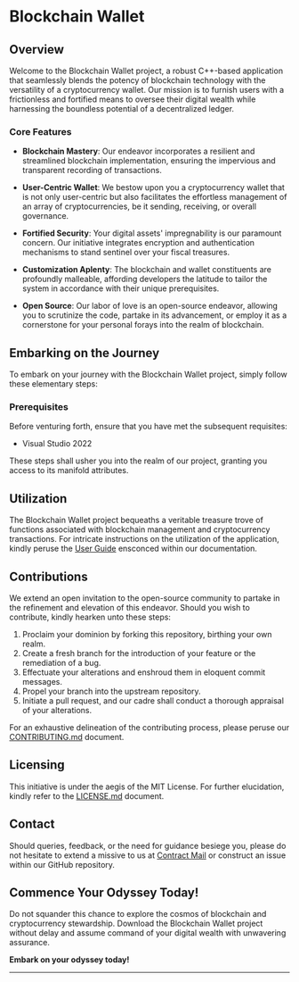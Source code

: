 # Blockchain Wallet

## Overview

Welcome to the Blockchain Wallet project, a robust C++-based application that seamlessly blends the potency of blockchain technology with the versatility of a cryptocurrency wallet. Our mission is to furnish users with a frictionless and fortified means to oversee their digital wealth while harnessing the boundless potential of a decentralized ledger.

### Core Features

- **Blockchain Mastery**: Our endeavor incorporates a resilient and streamlined blockchain implementation, ensuring the impervious and transparent recording of transactions.

- **User-Centric Wallet**: We bestow upon you a cryptocurrency wallet that is not only user-centric but also facilitates the effortless management of an array of cryptocurrencies, be it sending, receiving, or overall governance.

- **Fortified Security**: Your digital assets' impregnability is our paramount concern. Our initiative integrates encryption and authentication mechanisms to stand sentinel over your fiscal treasures.

- **Customization Aplenty**: The blockchain and wallet constituents are profoundly malleable, affording developers the latitude to tailor the system in accordance with their unique prerequisites.

- **Open Source**: Our labor of love is an open-source endeavor, allowing you to scrutinize the code, partake in its advancement, or employ it as a cornerstone for your personal forays into the realm of blockchain.

## Embarking on the Journey

To embark on your journey with the Blockchain Wallet project, simply follow these elementary steps:

### Prerequisites

Before venturing forth, ensure that you have met the subsequent requisites:

- Visual Studio 2022

These steps shall usher you into the realm of our project, granting you access to its manifold attributes.

## Utilization

The Blockchain Wallet project bequeaths a veritable treasure trove of functions associated with blockchain management and cryptocurrency transactions. For intricate instructions on the utilization of the application, kindly peruse the [User Guide](./docs/user-guide.md) ensconced within our documentation.

## Contributions

We extend an open invitation to the open-source community to partake in the refinement and elevation of this endeavor. Should you wish to contribute, kindly hearken unto these steps:

1. Proclaim your dominion by forking this repository, birthing your own realm.
2. Create a fresh branch for the introduction of your feature or the remediation of a bug.
3. Effectuate your alterations and enshroud them in eloquent commit messages.
4. Propel your branch into the upstream repository.
5. Initiate a pull request, and our cadre shall conduct a thorough appraisal of your alterations.

For an exhaustive delineation of the contributing process, please peruse our [CONTRIBUTING.md](./CONTRIBUTING.md) document.

## Licensing

This initiative is under the aegis of the MIT License. For further elucidation, kindly refer to the [LICENSE.md](./LICENSE.md) document.

## Contact

Should queries, feedback, or the need for guidance besiege you, please do not hesitate to extend a missive to us at [Contract Mail](blockfirmwalletyss@gmail.com) or construct an issue within our GitHub repository.

## Commence Your Odyssey Today!

Do not squander this chance to explore the cosmos of blockchain and cryptocurrency stewardship. Download the Blockchain Wallet project without delay and assume command of your digital wealth with unwavering assurance.

**Embark on your odyssey today!**

---